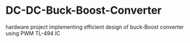 # DC-DC-Buck-Boost-Converter
hardware project implementing efficient design of buck-Boost converter using PWM TL-494 IC
